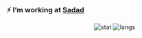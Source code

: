 ### ⚡ I’m working at <a href="https://sadadpsp.ir/"> Sadad </a>


<p align="center">
  
  <img src ="https://github-readme-stats.vercel.app/api?username=amingoli78&show_icons=true&count_private=true&hide_border=true" alt='stat'>
  <img src ="https://github-readme-stats.vercel.app/api/top-langs/?username=amingoli78&layout=compact&hide_border=true&langs_count=10" alt='langs'>
</p>

<!--

Here are some ideas to get you started:

- 🔭 I’m currently working on Hyperchi
- 🌱 I’m currently learning ...
- 👯 I’m looking to collaborate on ...
- 🤔 I’m looking for help with ...
- 💬 Ask me about ...
- 📫 How to reach me: ...
- 😄 Pronouns: ...
- ⚡ Fun fact: ...
-->
